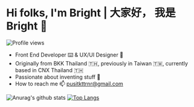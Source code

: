 # Hi folks, I'm Bright | 大家好， 我是 Bright 👋
![Profile views](https://gpvc.arturio.dev/underdogdude) 
 - Front End Developer ⌨️ & UX/UI Designer 🎨
 - Originally from BKK Thailand 🇹🇭, previously in Taiwan  🇹🇼, currently based in CNX Thailand 🇹🇭
 - Passionate about inventing stuff 🔭
 - How to reach me 📫 pusitkttrnr@gmail.com


![Anurag's github stats](https://github-readme-stats.vercel.app/api?username=underdogdude&show_icons=true&theme=highcontrast&include_all_commits=true&count_private=true&line_height=20)
[![Top Langs](https://github-readme-stats.vercel.app/api/top-langs/?username=underdogdude&theme=highcontrast&layout=compact)](https://github.com/anuraghazra/github-readme-stats)
<!--
**underdogdude/underdogdude** is a ✨ _special_ ✨ repository because its `README.md` (this file) appears on your GitHub profile.

Here are some ideas to get you started:

- 🔭 I’m currently working on ...
- 🌱 I’m currently learning ...
- 👯 I’m looking to collaborate on ...
- 🤔 I’m looking for help with ...
- 💬 Ask me about ...
- 📫 How to reach me: ...
- 😄 Pronouns: ...
- ⚡ Fun fact: ...
-->
